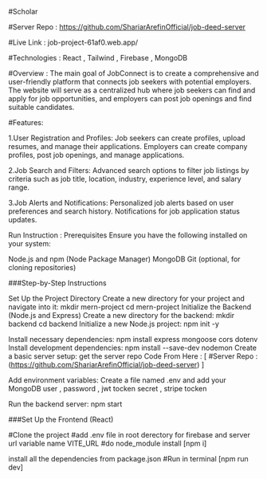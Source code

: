 #Scholar

#Server Repo :
https://github.com/ShariarArefinOfficial/job-deed-server

#Live Link : job-project-61af0.web.app/

#Technologies : React , Tailwind , Firebase , MongoDB 

#Overview : The main goal of JobConnect is to create a comprehensive and user-friendly platform that connects job seekers with potential employers. The website will serve as a centralized hub where job seekers can find and apply for job opportunities, and employers can post job openings and find suitable candidates.


#Features:

1.User Registration and Profiles:
Job seekers can create profiles, upload resumes, and manage their applications.
Employers can create company profiles, post job openings, and manage applications.

2.Job Search and Filters:
Advanced search options to filter job listings by criteria such as job title, location, industry, experience level, and salary range.

3.Job Alerts and Notifications:
Personalized job alerts based on user preferences and search history.
Notifications for job application status updates.

Run Instruction : Prerequisites Ensure you have the following installed on your system:

Node.js and npm (Node Package Manager) MongoDB Git (optional, for cloning repositories)

###Step-by-Step Instructions

Set Up the Project Directory Create a new directory for your project and navigate into it: mkdir mern-project cd mern-project
Initialize the Backend (Node.js and Express) Create a new directory for the backend: mkdir backend cd backend
Initialize a new Node.js project: npm init -y

Install necessary dependencies: npm install express mongoose cors dotenv Install development dependencies: npm install --save-dev nodemon Create a basic server setup: get the server repo Code From Here : [ #Server Repo : (https://github.com/ShariarArefinOfficial/job-deed-server) ]

Add environment variables: Create a file named .env and add your MongoDB user , password , jwt tocken secret , stripe tocken

Run the backend server: npm start

###Set Up the Frontend (React)
<br>

#Clone the project #add .env file in root derectory for firebase and server url variable name VITE_URL #do node_module install [npm i]

install all the dependencies from package.json
#Run in terminal [npm run dev]

